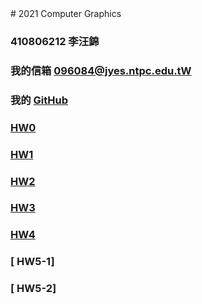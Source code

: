 <!DOCTYPE html>
<html>
<head>
	# 2021 Computer Graphics
</head>

<body>

### 410806212 李汪錦
### 我的信箱 [096084@jyes.ntpc.edu.tW]
### 我的 [GitHub]
### [       HW0]
### [       HW1]
### [       HW2]
### [       HW3]
### [       HW4]
### [       HW5-1]
### [       HW5-2]


[096084@jyes.ntpc.edu.tW]:<mailto:096084@jyes.ntpc.edu.tw>
[GitHub]:<https://kingta1487.github.io/CGhws/index.html>
[       HW0]:<hw0.html>
[       HW1]:<HW1/HW1.html>
[       HW2]:<HW2/drive.html>
[       HW3]:<HW3/HW3.html>
[       HW4]:<HW4/HW4.html>
[       HW5]:<HW5/HW5one.html>
[       HW5]:<HW5/HW5two.html>
</body>

</html>